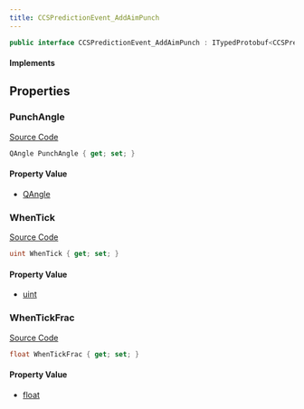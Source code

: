 ```yaml
---
title: CCSPredictionEvent_AddAimPunch
---
```


```csharp
public interface CCSPredictionEvent_AddAimPunch : ITypedProtobuf<CCSPredictionEvent_AddAimPunch>, INativeHandle
```

#### Implements

## Properties

### PunchAngle

[Source Code](https://github.com/swiftly-solution/swiftlys2/blob/main/managed/src/SwiftlyS2.Generated/Protobufs/Interfaces/CCSPredictionEvent_AddAimPunch.cs#L13)

```csharp
QAngle PunchAngle { get; set; }
```

#### Property Value

- [QAngle](/docs/api/shared/natives/qangle)

### WhenTick

[Source Code](https://github.com/swiftly-solution/swiftlys2/blob/main/managed/src/SwiftlyS2.Generated/Protobufs/Interfaces/CCSPredictionEvent_AddAimPunch.cs#L16)

```csharp
uint WhenTick { get; set; }
```

#### Property Value

- [uint](https://learn.microsoft.com/dotnet/api/system.uint32)

### WhenTickFrac

[Source Code](https://github.com/swiftly-solution/swiftlys2/blob/main/managed/src/SwiftlyS2.Generated/Protobufs/Interfaces/CCSPredictionEvent_AddAimPunch.cs#L19)

```csharp
float WhenTickFrac { get; set; }
```

#### Property Value

- [float](https://learn.microsoft.com/dotnet/api/system.single)

